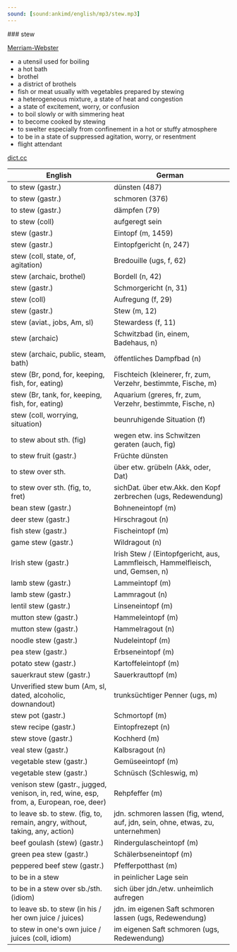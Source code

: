 ```yaml
---
sound: [sound:ankimd/english/mp3/stew.mp3]
---
```


\### stew

[Merriam-Webster](https://www.merriam-webster.com/dictionary/stew)

- a utensil used for boiling
- a hot bath
- brothel
- a district of brothels
- fish or meat usually with vegetables prepared by stewing
- a heterogeneous mixture, a state of heat and congestion
- a state of excitement, worry, or confusion
- to boil slowly or with simmering heat
- to become cooked by stewing
- to swelter especially from confinement in a hot or stuffy atmosphere
- to be in a state of suppressed agitation, worry, or resentment
- flight attendant

[dict.cc](https://www.dict.cc/stew)

| English        | German       |
| -------------- | ------------ |
| to stew (gastr.) | dünsten (487) |
| to stew (gastr.) | schmoren (376) |
| to stew (gastr.) | dämpfen (79) |
| to stew (coll) | aufgeregt sein |
| stew (gastr.) | Eintopf (m, 1459) |
| stew (gastr.) | Eintopfgericht (n, 247) |
| stew (coll, state, of, agitation) | Bredouille (ugs, f, 62) |
| stew (archaic, brothel) | Bordell (n, 42) |
| stew (gastr.) | Schmorgericht (n, 31) |
| stew (coll) | Aufregung (f, 29) |
| stew (gastr.) | Stew (m, 12) |
| stew (aviat., jobs, Am, sl) | Stewardess (f, 11) |
| stew (archaic) | Schwitzbad (in, einem, Badehaus, n) |
| stew (archaic, public, steam, bath) | öffentliches Dampfbad (n) |
| stew (Br, pond, for, keeping, fish, for, eating) | Fischteich (kleinerer, fr, zum, Verzehr, bestimmte, Fische, m) |
| stew (Br, tank, for, keeping, fish, for, eating) | Aquarium (greres, fr, zum, Verzehr, bestimmte, Fische, n) |
| stew (coll, worrying, situation) | beunruhigende Situation (f) |
| to stew about sth. (fig) | wegen etw. ins Schwitzen geraten (auch, fig) |
| to stew fruit (gastr.) | Früchte dünsten |
| to stew over sth. | über etw. grübeln (Akk, oder, Dat) |
| to stew over sth. (fig, to, fret) | sichDat. über etw.Akk. den Kopf zerbrechen (ugs, Redewendung) |
| bean stew (gastr.) | Bohneneintopf (m) |
| deer stew (gastr.) | Hirschragout (n) |
| fish stew (gastr.) | Fischeintopf (m) |
| game stew (gastr.) | Wildragout (n) |
| Irish stew (gastr.) | Irish Stew / (Eintopfgericht, aus, Lammfleisch, Hammelfleisch, und, Gemsen, n) |
| lamb stew (gastr.) | Lammeintopf (m) |
| lamb stew (gastr.) | Lammragout (n) |
| lentil stew (gastr.) | Linseneintopf (m) |
| mutton stew (gastr.) | Hammeleintopf (m) |
| mutton stew (gastr.) | Hammelragout (n) |
| noodle stew (gastr.) | Nudeleintopf (m) |
| pea stew (gastr.) | Erbseneintopf (m) |
| potato stew (gastr.) | Kartoffeleintopf (m) |
| sauerkraut stew (gastr.) | Sauerkrauttopf (m) |
| Unverified stew bum (Am, sl, dated, alcoholic, downandout) | trunksüchtiger Penner (ugs, m) |
| stew pot (gastr.) | Schmortopf (m) |
| stew recipe (gastr.) | Eintopfrezept (n) |
| stew stove (gastr.) | Kochherd (m) |
| veal stew (gastr.) | Kalbsragout (n) |
| vegetable stew (gastr.) | Gemüseeintopf (m) |
| vegetable stew (gastr.) | Schnüsch (Schleswig, m) |
| venison stew (gastr., jugged, venison, in, red, wine, esp, from, a, European, roe, deer) | Rehpfeffer (m) |
| to leave sb. to stew. (fig, to, remain, angry, without, taking, any, action) | jdn. schmoren lassen (fig, wtend, auf, jdn, sein, ohne, etwas, zu, unternehmen) |
| beef goulash (stew) (gastr.) | Rindergulascheintopf (m) |
| green pea stew (gastr.) | Schälerbseneintopf (m) |
| peppered beef stew (gastr.) | Pfefferpotthast (m) |
| to be in a stew | in peinlicher Lage sein |
| to be in a stew over sb./sth. (idiom) | sich über jdn./etw. unheimlich aufregen |
| to leave sb. to stew (in his / her own juice / juices) | jdn. im eigenen Saft schmoren lassen (ugs, Redewendung) |
| to stew in one's own juice / juices (coll, idiom) | im eigenen Saft schmoren (ugs, Redewendung) |

